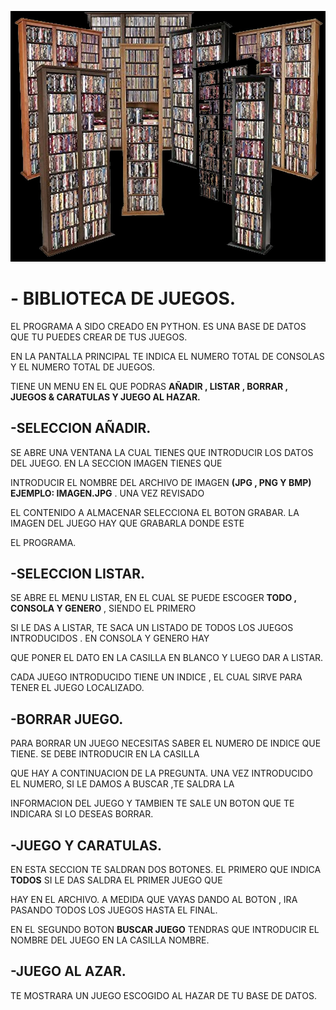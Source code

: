 ![BIBLIOTECA DE JUEGOS](https://github.com/CarlosVR48/BIBLIOTECA-JUEGOS/blob/main/biblioteca.jpg)
# - BIBLIOTECA DE JUEGOS.
EL PROGRAMA A SIDO CREADO EN PYTHON. ES UNA BASE DE DATOS QUE TU PUEDES CREAR DE TUS JUEGOS.

EN LA PANTALLA PRINCIPAL TE INDICA EL NUMERO TOTAL DE CONSOLAS Y EL NUMERO TOTAL DE JUEGOS.

TIENE UN MENU EN EL QUE PODRAS **AÑADIR , LISTAR , BORRAR , JUEGOS & CARATULAS Y JUEGO AL HAZAR.**

## -SELECCION AÑADIR.
SE ABRE UNA VENTANA LA CUAL TIENES QUE INTRODUCIR LOS DATOS DEL JUEGO. EN LA SECCION IMAGEN TIENES QUE

INTRODUCIR EL NOMBRE DEL ARCHIVO DE IMAGEN **(JPG , PNG Y BMP)** **EJEMPLO: IMAGEN.JPG** . UNA VEZ REVISADO 

EL CONTENIDO A ALMACENAR SELECCIONA EL BOTON GRABAR. LA IMAGEN DEL JUEGO HAY QUE GRABARLA DONDE ESTE

EL PROGRAMA.

## -SELECCION LISTAR.
SE ABRE EL MENU LISTAR, EN EL CUAL SE PUEDE ESCOGER **TODO , CONSOLA Y GENERO** , SIENDO EL PRIMERO

SI LE DAS A LISTAR, TE SACA UN LISTADO DE TODOS LOS JUEGOS INTRODUCIDOS . EN CONSOLA Y GENERO HAY

QUE PONER EL DATO EN LA CASILLA EN BLANCO Y LUEGO DAR A LISTAR.

CADA JUEGO INTRODUCIDO TIENE UN INDICE , EL CUAL SIRVE PARA TENER EL JUEGO LOCALIZADO.

## -BORRAR JUEGO.
PARA BORRAR UN JUEGO NECESITAS SABER EL NUMERO DE INDICE QUE TIENE. SE DEBE INTRODUCIR EN LA CASILLA

QUE HAY A CONTINUACION DE LA PREGUNTA. UNA VEZ INTRODUCIDO EL NUMERO, SI LE DAMOS A BUSCAR ,TE SALDRA LA

INFORMACION DEL JUEGO Y TAMBIEN TE SALE UN BOTON QUE TE INDICARA SI LO DESEAS BORRAR.

## -JUEGO Y CARATULAS.
EN ESTA SECCION TE SALDRAN DOS BOTONES. EL PRIMERO QUE INDICA **TODOS** SI LE DAS SALDRA EL PRIMER JUEGO QUE 

HAY EN EL ARCHIVO. A MEDIDA QUE VAYAS DANDO AL BOTON , IRA PASANDO TODOS LOS JUEGOS HASTA EL FINAL.

EN EL SEGUNDO BOTON **BUSCAR JUEGO** TENDRAS QUE INTRODUCIR EL NOMBRE DEL JUEGO EN LA CASILLA NOMBRE.

## -JUEGO AL AZAR.
TE MOSTRARA UN JUEGO ESCOGIDO AL HAZAR DE TU BASE DE DATOS.


